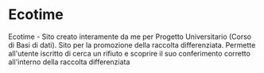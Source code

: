 # Ecotime
Ecotime - Sito creato interamente da me per Progetto Universitario (Corso di Basi di dati). Sito per la promozione della raccolta differenziata. Permette all'utente iscritto di cerca un rifiuto e scoprire il suo conferimento corretto all'interno della raccolta differenziata
